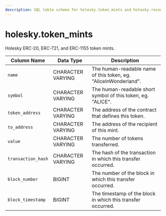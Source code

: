 ```yaml
---
description: SQL table schema for holesky.token_mints and holesky.recent_token_mints
---
```


# holesky.token\_mints

Holesky ERC-20, ERC-721, and ERC-1155 token mints.

| Column Name        | Data Type         | Description                                                     |
| ------------------ | ----------------- | --------------------------------------------------------------- |
| `name`             | CHARACTER VARYING | The human-readable name of this token, eg. "AliceInWonderland". |
| `symbol`           | CHARACTER VARYING | The human-readable short symbol of this token, eg. "ALICE".     |
| `token_address`    | CHARACTER VARYING | The address of the contract that defines this token.            |
| `to_address`       | CHARACTER VARYING | The address of the recipient of this mint.                      |
| `value`            | CHARACTER VARYING | The number of tokens transferred.                               |
| `transaction_hash` | CHARACTER VARYING | The hash of the transaction in which this transfer occurred.    |
| `block_number`     | BIGINT            | The number of the block in which this transfer occurred.        |
| `block_timestamp`  | BIGINT            | The timestamp of the block in which this transfer occurred.     |
